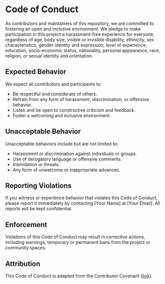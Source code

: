 # Code of Conduct

As contributors and maintainers of this repository, we are committed to fostering an open and inclusive environment. We pledge to make participation in this project a harassment-free experience for everyone, regardless of age, body size, visible or invisible disability, ethnicity, sex characteristics, gender identity and expression, level of experience, education, socio-economic status, nationality, personal appearance, race, religion, or sexual identity and orientation.

## Expected Behavior

We expect all contributors and participants to:

- Be respectful and considerate of others.
- Refrain from any form of harassment, discrimination, or offensive behavior.
- Listen and be open to constructive criticism and feedback.
- Foster a welcoming and inclusive environment.

## Unacceptable Behavior

Unacceptable behaviors include but are not limited to:

- Harassment or discrimination against individuals or groups.
- Use of derogatory language or offensive comments.
- Intimidation or threats.
- Any form of unwelcome or inappropriate advances.

## Reporting Violations

If you witness or experience behavior that violates this Code of Conduct, please report it immediately by contacting [Your Name] at [Your Email]. All reports will be kept confidential.

## Enforcement

Violations of this Code of Conduct may result in corrective actions, including warnings, temporary or permanent bans from the project or community spaces.

## Attribution

This Code of Conduct is adapted from the Contributor Covenant ([link](https://www.contributor-covenant.org/version/2/0/code_of_conduct.html)).
